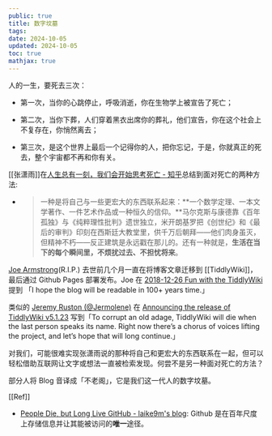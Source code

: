 ```yaml
---
public: true
title: 数字坟墓
tags:
date: 2024-10-05
updated: 2024-10-05
toc: true
mathjax: true
---
```


人的一生，要死去三次：

  + 第一次，当你的心跳停止，呼吸消逝，你在生物学上被宣告了死亡；

  + 第二次，当你下葬，人们穿着黑衣出席你的葬礼，他们宣告，你在这个社会上不复存在，你悄然离去；

  + 第三次，是这个世界上最后一个记得你的人，把你忘记，于是，你就真正的死去，整个宇宙都不再和你有关。

[[张潇雨]]在[人生总有一刻，我们会开始思考死亡 - 知乎](https://zhuanlan.zhihu.com/p/24640592)总结到面对死亡的两种方法:

  + > 一种是将自己与一些更宏大的东西联系起来：**一个数学定理、一本文学著作、一件艺术作品或一种恒久的信仰。**马尔克斯与康德靠《百年孤独》与《纯粹理性批判》遗世独立，米开朗基罗把《创世纪》和《最后的审判》印刻在西斯廷大教堂里，供千万后朝拜——他们肉身虽灭，但精神不朽——反正建筑是永远戳在那儿的。还有一种就是，**生活在当下的每个瞬间里，不烦扰过去、不担忧将来**。

[Joe Armstrong](https://joearms.github.io/#Index)(R.I.P.) 去世前几个月一直在将博客文章迁移到 [[TiddlyWiki]]，最后通过 Github Pages 部署发布。Joe 在 [2018-12-26 Fun with the TiddlyWiki](https://joearms.github.io/#2018-12-26%20Fun%20with%20the%20TiddlyWiki) 提到 「I hope the blog will be readable in 100+ years time.」

类似的 [Jeremy Ruston (@Jermolene)](https://twitter.com/Jermolene) 在 [Announcing the release of TiddlyWiki v5.1.23](https://groups.google.com/g/tiddlywiki/c/UTrBxpX1-6s/m/GF2FqZxGBQAJ?pli=1) 写到「To corrupt an old adage, TiddlyWiki will die when the last person speaks its name. Right now there’s a chorus of voices lifting the project, and let’s hope that will long continue.」

对我们，可能很难实现张潇雨说的那种将自己和更宏大的东西联系在一起，但可以轻松借助互联网让文字或想法一直被检索发现。何尝不是另一种面对死亡的方法？

部分人将 Blog 音译成「不老阁」，它是我们这一代人的数字坟墓。

[[Ref]]

  + [People Die, but Long Live GitHub - laike9m's blog](https://laike9m.com/blog/people-die-but-long-live-github,122/): Github 是在百年尺度上存储信息并让其能被访问的**唯一**途径。
